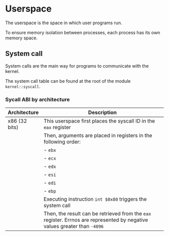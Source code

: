 # Userspace

The userspace is the space in which user programs run.

To ensure memory isolation between processes, each process has its own memory space.



## System call

System calls are the main way for programs to communicate with the kernel.

The system call table can be found at the root of the module `kernel::syscall`.



### Sycall ABI by architecture

| Architecture  | Description |
|---------------|-------------|
| x86 (32 bits) | This userspace first places the syscall ID in the `eax` register |
|               | Then, arguments are placed in registers in the following order: |
|               | - `ebx` |
|               | - `ecx` |
|               | - `edx` |
|               | - `esi` |
|               | - `edi` |
|               | - `ebp` |
|               | Executing instruction `int $0x80` triggers the system call |
|               | Then, the result can be retrieved from the `eax` register. Errnos are represented by negative values greater than `-4096` |
